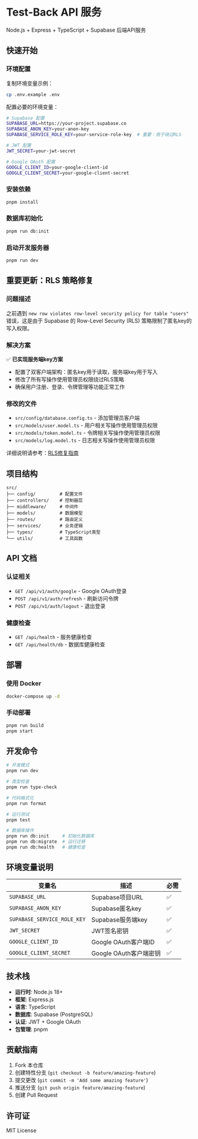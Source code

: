 # Test-Back API 服务

Node.js + Express + TypeScript + Supabase 后端API服务

## 快速开始

### 环境配置

复制环境变量示例：
```bash
cp .env.example .env
```

配置必要的环境变量：
```bash
# Supabase 配置
SUPABASE_URL=https://your-project.supabase.co
SUPABASE_ANON_KEY=your-anon-key
SUPABASE_SERVICE_ROLE_KEY=your-service-role-key  # 重要：用于绕过RLS

# JWT 配置
JWT_SECRET=your-jwt-secret

# Google OAuth 配置
GOOGLE_CLIENT_ID=your-google-client-id
GOOGLE_CLIENT_SECRET=your-google-client-secret
```

### 安装依赖

```bash
pnpm install
```

### 数据库初始化

```bash
pnpm run db:init
```

### 启动开发服务器

```bash
pnpm run dev
```

## 重要更新：RLS 策略修复

### 问题描述
之前遇到 `new row violates row-level security policy for table "users"` 错误，这是由于 Supabase 的 Row-Level Security (RLS) 策略限制了匿名key的写入权限。

### 解决方案
✅ **已实现服务端key方案**

- 配置了双客户端架构：匿名key用于读取，服务端key用于写入
- 修改了所有写操作使用管理员权限绕过RLS策略
- 确保用户注册、登录、令牌管理等功能正常工作

### 修改的文件
- `src/config/database.config.ts` - 添加管理员客户端
- `src/models/user.model.ts` - 用户相关写操作使用管理员权限
- `src/models/token.model.ts` - 令牌相关写操作使用管理员权限  
- `src/models/log.model.ts` - 日志相关写操作使用管理员权限

详细说明请参考：[RLS修复指南](./docs/RLS_FIX_GUIDE.md)

## 项目结构

```
src/
├── config/         # 配置文件
├── controllers/    # 控制器层
├── middleware/     # 中间件
├── models/         # 数据模型
├── routes/         # 路由定义
├── services/       # 业务逻辑
├── types/          # TypeScript类型
└── utils/          # 工具函数
```

## API 文档

### 认证相关
- `GET /api/v1/auth/google` - Google OAuth登录
- `POST /api/v1/auth/refresh` - 刷新访问令牌
- `POST /api/v1/auth/logout` - 退出登录

### 健康检查
- `GET /api/health` - 服务健康检查
- `GET /api/health/db` - 数据库健康检查

## 部署

### 使用 Docker

```bash
docker-compose up -d
```

### 手动部署

```bash
pnpm run build
pnpm start
```

## 开发命令

```bash
# 开发模式
pnpm run dev

# 类型检查
pnpm run type-check

# 代码格式化
pnpm run format

# 运行测试
pnpm test

# 数据库操作
pnpm run db:init     # 初始化数据库
pnpm run db:migrate  # 运行迁移
pnpm run db:health   # 健康检查
```

## 环境变量说明

| 变量名 | 描述 | 必需 |
|--------|------|------|
| `SUPABASE_URL` | Supabase项目URL | ✅ |
| `SUPABASE_ANON_KEY` | Supabase匿名key | ✅ |
| `SUPABASE_SERVICE_ROLE_KEY` | Supabase服务端key | ✅ |
| `JWT_SECRET` | JWT签名密钥 | ✅ |
| `GOOGLE_CLIENT_ID` | Google OAuth客户端ID | ✅ |
| `GOOGLE_CLIENT_SECRET` | Google OAuth客户端密钥 | ✅ |

## 技术栈

- **运行时**: Node.js 18+
- **框架**: Express.js
- **语言**: TypeScript
- **数据库**: Supabase (PostgreSQL)
- **认证**: JWT + Google OAuth
- **包管理**: pnpm

## 贡献指南

1. Fork 本仓库
2. 创建特性分支 (`git checkout -b feature/amazing-feature`)
3. 提交更改 (`git commit -m 'Add some amazing feature'`)
4. 推送分支 (`git push origin feature/amazing-feature`)
5. 创建 Pull Request

## 许可证

MIT License

